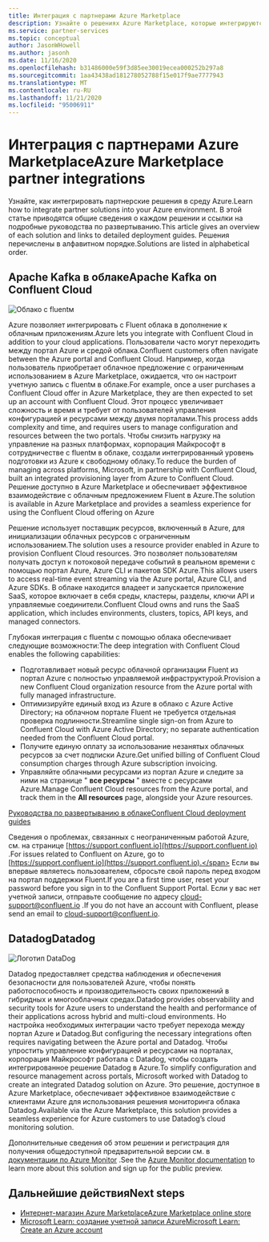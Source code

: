 ```yaml
---
title: Интеграция с партнерами Azure Marketplace
description: Узнайте о решениях Azure Marketplace, которые интегрируются с вашей средой Azure, и получайте ссылки на руководства по развертыванию от партнеров Майкрософт.
ms.service: partner-services
ms.topic: conceptual
author: JasonWHowell
ms.author: jasonh
ms.date: 11/16/2020
ms.openlocfilehash: b31486000e59f3d85ee30019ecea000252b297a8
ms.sourcegitcommit: 1aa43438ad181278052788f15e017f9ae7777943
ms.translationtype: MT
ms.contentlocale: ru-RU
ms.lasthandoff: 11/21/2020
ms.locfileid: "95006911"
---
```

# <a name="azure-marketplace-partner-integrations"></a><span data-ttu-id="5460f-103">Интеграция с партнерами Azure Marketplace</span><span class="sxs-lookup"><span data-stu-id="5460f-103">Azure Marketplace partner integrations</span></span>

<span data-ttu-id="5460f-104">Узнайте, как интегрировать партнерские решения в среду Azure.</span><span class="sxs-lookup"><span data-stu-id="5460f-104">Learn how to integrate partner solutions into your Azure environment.</span></span> <span data-ttu-id="5460f-105">В этой статье приводятся общие сведения о каждом решении и ссылки на подробные руководства по развертыванию.</span><span class="sxs-lookup"><span data-stu-id="5460f-105">This article gives an overview of each solution and links to detailed deployment guides.</span></span> <span data-ttu-id="5460f-106">Решения перечислены в алфавитном порядке.</span><span class="sxs-lookup"><span data-stu-id="5460f-106">Solutions are listed in alphabetical order.</span></span> 

## <a name="apache-kafka-on-confluent-cloud"></a><span data-ttu-id="5460f-107">Apache Kafka в облаке</span><span class="sxs-lookup"><span data-stu-id="5460f-107">Apache Kafka on Confluent Cloud</span></span>

![Облако с fluentм](./media/partners/confluent-cloud.png)

<span data-ttu-id="5460f-109">Azure позволяет интегрировать с Fluent облака в дополнение к облачным приложениям.</span><span class="sxs-lookup"><span data-stu-id="5460f-109">Azure lets you integrate with Confluent Cloud in addition to your cloud applications.</span></span> <span data-ttu-id="5460f-110">Пользователи часто могут переходить между портал Azure и средой облака.</span><span class="sxs-lookup"><span data-stu-id="5460f-110">Confluent customers often navigate between the Azure portal and Confluent Cloud.</span></span> <span data-ttu-id="5460f-111">Например, когда пользователь приобретает облачное предложение с ограниченным использованием в Azure Marketplace, ожидается, что он настроит учетную запись с fluentм в облаке.</span><span class="sxs-lookup"><span data-stu-id="5460f-111">For example, once a user purchases a Confluent Cloud offer in Azure Marketplace, they are then expected to set up an account with Confluent Cloud.</span></span> <span data-ttu-id="5460f-112">Этот процесс увеличивает сложность и время и требует от пользователей управления конфигурацией и ресурсами между двумя порталами.</span><span class="sxs-lookup"><span data-stu-id="5460f-112">This process adds complexity and time, and requires users to manage configuration and resources between the two portals.</span></span> <span data-ttu-id="5460f-113">Чтобы снизить нагрузку на управление на разных платформах, корпорация Майкрософт в сотрудничестве с fluentм в облаке, создали интегрированный уровень подготовки из Azure к свободному облаку.</span><span class="sxs-lookup"><span data-stu-id="5460f-113">To reduce the burden of managing across platforms, Microsoft, in partnership with Confluent Cloud, built an integrated provisioning layer from Azure to Confluent Cloud.</span></span> <span data-ttu-id="5460f-114">Решение доступно в Azure Marketplace и обеспечивает эффективное взаимодействие с облачным предложением Fluent в Azure.</span><span class="sxs-lookup"><span data-stu-id="5460f-114">The solution is available in Azure Marketplace and  provides a seamless experience for using the Confluent Cloud offering on Azure</span></span>

<span data-ttu-id="5460f-115">Решение использует поставщик ресурсов, включенный в Azure, для инициализации облачных ресурсов с ограниченным использованием.</span><span class="sxs-lookup"><span data-stu-id="5460f-115">The solution uses a resource provider enabled in Azure to provision Confluent Cloud resources.</span></span> <span data-ttu-id="5460f-116">Это позволяет пользователям получать доступ к потоковой передаче событий в реальном времени с помощью портал Azure, Azure CLI и пакетов SDK Azure.</span><span class="sxs-lookup"><span data-stu-id="5460f-116">This allows users to access real-time event streaming via the Azure portal, Azure CLI, and Azure SDKs.</span></span> <span data-ttu-id="5460f-117">В облаке находится владеет и запускается приложение SaaS, которое включает в себя среды, кластеры, разделы, ключи API и управляемые соединители.</span><span class="sxs-lookup"><span data-stu-id="5460f-117">Confluent Cloud owns and runs the SaaS application, which includes environments, clusters, topics, API keys, and managed connectors.</span></span>

<span data-ttu-id="5460f-118">Глубокая интеграция с fluentм с помощью облака обеспечивает следующие возможности:</span><span class="sxs-lookup"><span data-stu-id="5460f-118">The deep integration with Confluent Cloud enables the following capabilities:</span></span>

- <span data-ttu-id="5460f-119">Подготавливает новый ресурс облачной организации Fluent из портал Azure с полностью управляемой инфраструктурой.</span><span class="sxs-lookup"><span data-stu-id="5460f-119">Provision a new Confluent Cloud organization resource from the Azure portal with fully managed infrastructure.</span></span>
- <span data-ttu-id="5460f-120">Оптимизируйте единый вход из Azure в облако с Azure Active Directory; на облачном портале Fluent не требуется отдельная проверка подлинности.</span><span class="sxs-lookup"><span data-stu-id="5460f-120">Streamline single sign-on from Azure to Confluent Cloud with Azure Active Directory; no separate authentication needed from the Confluent Cloud portal.</span></span>
- <span data-ttu-id="5460f-121">Получите единую оплату за использование незанятых облачных ресурсов за счет подписки Azure.</span><span class="sxs-lookup"><span data-stu-id="5460f-121">Get unified billing of Confluent Cloud consumption charges through Azure subscription invoicing.</span></span>
- <span data-ttu-id="5460f-122">Управляйте облачными ресурсами из портал Azure и следите за ними на странице " **все ресурсы** " вместе с ресурсами Azure.</span><span class="sxs-lookup"><span data-stu-id="5460f-122">Manage Confluent Cloud resources from the Azure portal, and track them in the **All resources** page, alongside your Azure resources.</span></span>

[<span data-ttu-id="5460f-123">Руководства по развертыванию в облаке</span><span class="sxs-lookup"><span data-stu-id="5460f-123">Confluent Cloud deployment guides</span></span>](https://docs.confluent.io/current/cloud/marketplace/index.html)

<span data-ttu-id="5460f-124">Сведения о проблемах, связанных с неограниченным работой Azure, см. на странице [https://support.confluent.io](https://support.confluent.io) .</span><span class="sxs-lookup"><span data-stu-id="5460f-124">For issues related to Confluent on Azure, go to [https://support.confluent.io](https://support.confluent.io).</span></span> <span data-ttu-id="5460f-125">Если вы впервые являетесь пользователем, сбросьте свой пароль перед входом на портал поддержки Fluent.</span><span class="sxs-lookup"><span data-stu-id="5460f-125">If you are a first time user, reset your password before you sign in to the Confluent Support Portal.</span></span> <span data-ttu-id="5460f-126">Если у вас нет учетной записи, отправьте сообщение по адресу [cloud-support@confluent.io](mailto:cloud-support@confluent.io) .</span><span class="sxs-lookup"><span data-stu-id="5460f-126">If you do not have an account with Confluent, please send an email to [cloud-support@confluent.io](mailto:cloud-support@confluent.io).</span></span>

## <a name="datadog"></a><span data-ttu-id="5460f-127">Datadog</span><span class="sxs-lookup"><span data-stu-id="5460f-127">Datadog</span></span>

![Логотип DataDog](./media/partners/datadog.png)

<span data-ttu-id="5460f-129">Datadog предоставляет средства наблюдения и обеспечения безопасности для пользователей Azure, чтобы понять работоспособность и производительность своих приложений в гибридных и многооблачных средах.</span><span class="sxs-lookup"><span data-stu-id="5460f-129">Datadog provides observability and security tools for Azure users to understand the health and performance of their applications across hybrid and multi-cloud environments.</span></span> <span data-ttu-id="5460f-130">Но настройка необходимых интеграции часто требует перехода между портал Azure и Datadog.</span><span class="sxs-lookup"><span data-stu-id="5460f-130">But configuring the necessary integrations often requires navigating between the Azure portal and Datadog.</span></span> <span data-ttu-id="5460f-131">Чтобы упростить управление конфигурацией и ресурсами на порталах, корпорация Майкрософт работала с Datadog, чтобы создать интегрированное решение Datadog в Azure.</span><span class="sxs-lookup"><span data-stu-id="5460f-131">To simplify configuration and resource management across portals, Microsoft worked with Datadog to create an integrated Datadog solution on Azure.</span></span> <span data-ttu-id="5460f-132">Это решение, доступное в Azure Marketplace, обеспечивает эффективное взаимодействие с клиентами Azure для использования решения мониторинга облака Datadog.</span><span class="sxs-lookup"><span data-stu-id="5460f-132">Available via the Azure Marketplace, this solution provides a seamless experience for Azure customers to use Datadog’s cloud monitoring solution.</span></span>

<span data-ttu-id="5460f-133">Дополнительные сведения об этом решении и регистрация для получения общедоступной предварительной версии см. в [документации по Azure Monitor](/azure/azure-monitor/platform/partners#datadog) .</span><span class="sxs-lookup"><span data-stu-id="5460f-133">See the [Azure Monitor documentation](/azure/azure-monitor/platform/partners#datadog) to learn more about this solution and sign up for the public preview.</span></span>

## <a name="next-steps"></a><span data-ttu-id="5460f-134">Дальнейшие действия</span><span class="sxs-lookup"><span data-stu-id="5460f-134">Next steps</span></span>

- [<span data-ttu-id="5460f-135">Интернет-магазин Azure Marketplace</span><span class="sxs-lookup"><span data-stu-id="5460f-135">Azure Marketplace online store</span></span>](https://azure.microsoft.com/marketplace/)
- [<span data-ttu-id="5460f-136">Microsoft Learn: создание учетной записи Azure</span><span class="sxs-lookup"><span data-stu-id="5460f-136">Microsoft Learn: Create an Azure account</span></span>](/learn/modules/create-an-azure-account/)
